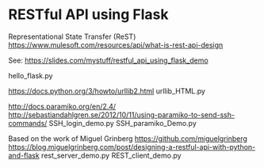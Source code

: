 # RESTful API using Flask

Representational State Transfer (ReST)
https://www.mulesoft.com/resources/api/what-is-rest-api-design

See: https://slides.com/mystuff/restful_api_using_flask_demo
 
hello_flask.py

https://docs.python.org/3/howto/urllib2.html
urllib_HTML.py

http://docs.paramiko.org/en/2.4/
http://sebastiandahlgren.se/2012/10/11/using-paramiko-to-send-ssh-commands/
SSH_login_demo.py 
SSH_paramiko_Demo.py 

Based on the work of Miguel Grinberg https://github.com/miguelgrinberg
https://blog.miguelgrinberg.com/post/designing-a-restful-api-with-python-and-flask
rest_server_demo.py 
REST_client_demo.py 
